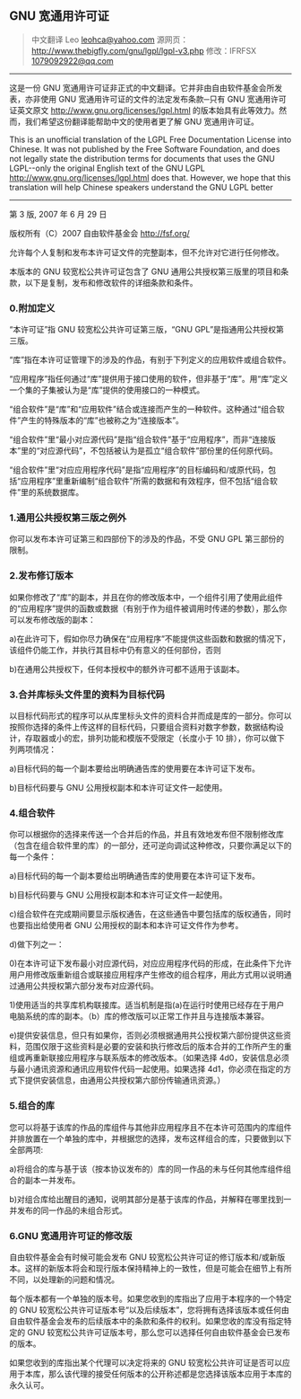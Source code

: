 ## GNU 宽通用许可证

> 中文翻译 Leo <leohca@yahoo.com>  源网页：<http://www.thebigfly.com/gnu/lgpl/lgpl-v3.php>
> 修改：IFRFSX <1079092922@qq.com>

-----

这是一份 GNU 宽通用许可证非正式的中文翻译。它并非由自由软件基金会所发表，亦非使用 GNU 宽通用许可证的文件的法定发布条款─只有 GNU 宽通用许可证英文原文 <http://www.gnu.org/licenses/lgpl.html> 的版本始具有此等效力。然而，我们希望这份翻译能帮助中文的使用者更了解 GNU 宽通用许可证。

This is an unofficial translation of the LGPL Free Documentation License into Chinese. It was not published by the Free Software Foundation, and does not legally state the distribution terms for documents that uses the GNU LGPL--only the original English text of the GNU LGPL <http://www.gnu.org/licenses/lgpl.html> does that. However, we hope that this translation will help Chinese speakers understand the GNU LGPL better

-----

第 3 版, 2007 年 6 月 29 日

版权所有（C）2007 自由软件基金会 http://fsf.org/

允许每个人复制和发布本许可证文件的完整副本，但不允许对它进行任何修改。

本版本的 GNU 较宽松公共许可证包含了 GNU 通用公共授权第三版里的项目和条款，以下是复制，发布和修改软件的详细条款和条件。

### 0.附加定义

“本许可证”指 GNU 较宽松公共许可证第三版，“GNU GPL”是指通用公共授权第三版。

“库”指在本许可证管理下的涉及的作品，有别于下列定义的应用软件或组合软件。

“应用程序”指任何通过“库”提供用于接口使用的软件，但非基于“库”。用“库”定义一个集的子集被认为是“库”提供的使用接口的一种模式。

“组合软件”是“库”和“应用软件”结合或连接而产生的一种软件。这种通过“组合软件”产生的特殊版本的“库”也被称之为“连接版本”。

“组合软件”里“最小对应源代码”是指“组合软件”基于“应用程序”，而非“连接版本”里的“对应源代码”，不包括被认为是孤立“组合软件”部份里的任何原代码。

“组合软件”里“对应应用程序代码”是指“应用程序”的目标编码和/或原代码，包括“应用程序”里重新编制“组合软件”所需的数据和有效程序，但不包括“组合软件”里的系统数据库。

### 1.通用公共授权第三版之例外

你可以发布本许可证第三和四部份下的涉及的作品，不受 GNU GPL 第三部份的限制。

### 2.发布修订版本

如果你修改了“库”的副本，并且在你的修改版本中，一个组件引用了使用此组件的“应用程序”提供的函数或数据（有别于作为组件被调用时传递的参数），那么你可以发布修改版的副本：

a)在此许可下，假如你尽力确保在“应用程序”不能提供这些函数和数据的情况下，该组件仍能工作，并执行其目标中仍有意义的任何部份，否则

b)在通用公共授权下，任何本授权中的额外许可都不适用于该副本。

### 3.合并库标头文件里的资料为目标代码

以目标代码形式的程序可以从库里标头文件的资料合并而成是库的一部分。你可以按照你选择的条件上传这样的目标代码，只要组合资料对数字参数，数据结构设计，存取器或小的宏，排列功能和模版不受限定（长度小于 10 排），你可以做下列两项情况：

a)目标代码的每一个副本要给出明确通告库的使用要在本许可证下发布。

b)目标代码要与 GNU 公用授权副本和本许可证文件一起使用。

### 4.组合软件

你可以根据你的选择来传送一个合并后的作品，并且有效地发布但不限制修改库（包含在组合软件里的库）的一部分，还可逆向调试这种修改，只要你满足以下的每一个条件：

a)目标代码的每一个副本要给出明确通告库的使用要在本许可证下发布。

b)目标代码要与 GNU 公用授权副本和本许可证文件一起使用。

c)组合软件在完成期间要显示版权通告，在这些通告中要包括库的版权通告，同时也要指出给使用者 GNU 公用授权的副本和本许可证文件作为参考。

d)做下列之一：

0)在本许可证下发布最小对应源代码，对应应用程序代码的形成，在此条件下允许用户用修改版重新组合或联接应用程序产生修改的组合程序，用此方式用以说明通过通用公共授权第六部分发布对应源代码。

1)使用适当的共享库机构联接库。适当机制是指(a)在运行时使用已经存在于用户电脑系统的库的副本。（b）库的修改版可以正常工作并且与连接版本兼容。

e)提供安装信息，但只有如果你，否则必须根据通用共公授权第六部份提供这些资料，范围仅限于这些资料是必要的安装和执行修改后的版本合并的工作所产生的重组或再重新联接应用程序与联系版本的修改版本。（如果选择 4d0，安装信息必须与最小通讯资源和通讯应用软件代码一起使用。如果选择 4d1，你必须在指定的方式下提供安装信息，由通用公共授权第六部份传输通讯资源。）

### 5.组合的库

您可以将基于该库的作品的库组件与其他非应用程序且不在本许可范围内的库组件并排放置在一个单独的库中，并根据您的选择，发布这样组合的库，只要做到以下全部两项:
 
a)将组合的库与基于该（按本协议发布的）库的同一作品的未与任何其他库组件组合的副本一并发布。
 
b)对组合库给出醒目的通知，说明其部分是基于该库的作品，并解释在哪里找到一并发布的同一作品的未组合形式。

### 6.GNU 宽通用许可证的修改版

自由软件基金会有时候可能会发布 GNU 较宽松公共许可证的修订版本和/或新版本。这样的新版本将会和现行版本保持精神上的一致性，但是可能会在细节上有所不同，以处理新的问题和情况。

每个版本都有一个单独的版本号。如果您收到的库指出了应用于本程序的一个特定的 GNU 较宽松公共许可证版本号“以及后续版本”，您将拥有选择该版本或任何由自由软件基金会发布的后续版本中的条款和条件的权利。如果您收的库没有指定特定的 GNU 较宽松公共许可证版本号，那么您可以选择任何自由软件基金会已发布的版本。

如果您收到的库指出某个代理可以决定将来的 GNU 较宽松公共许可证是否可以应用于本库，那么该代理的接受任何版本的公开称述都是您选择该版本应用于本库的永久认可。
